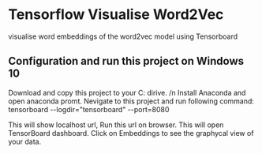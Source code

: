 # Tensorflow Visualise Word2Vec
visualise word embeddings of the word2vec model using Tensorboard

## Configuration and run this project on Windows 10
Download and copy this project to your C: dirive. /n
Install Anaconda and open anaconda promt.
Nevigate to this project and run following command:
    tensorboard --logdir="tensorboard" --port=8080

This will show localhost url, Run this url on browser.
This will open TensorBoard dashboard.
Click on Embeddings to see the graphycal view of your data.
